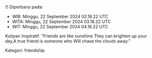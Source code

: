 ⏰ Diperbarui pada:
- WIB: Minggu, 22 September 2024 02.18.22 UTC
- WITA: Minggu, 22 September 2024 03.18.22 UTC
- WIT: Minggu, 22 September 2024 04.18.22 UTC

Kutipan Inspiratif:
"Friends are like sunshine They can brighten up your day,A true friend is someone who Will chase the clouds away."


Kategori: friendship

